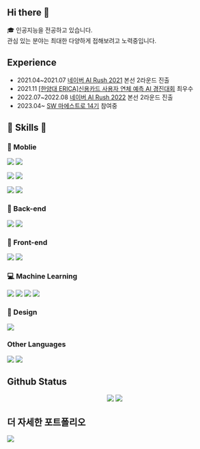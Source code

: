 ## Hi there 👋

:mortar_board: 인공지능을 전공하고 있습니다.  
관심 있는 분야는 최대한 다양하게 접해보려고 노력중입니다.

## Experience

* 2021.04~2021.07 [네이버 AI Rush 2021](https://campaign.naver.com/clova_airush/) 본선 2라운드 진출
* 2021.11 [[한양대 ERICA]신용카드 사용자 연체 예측 AI 경진대회](https://dacon.io/competitions/official/235832/overview/description) 최우수
* 2022.07~2022.08 [네이버 AI Rush 2022](https://campaign.naver.com/clova_airush/) 본선 2라운드 진출
* 2023.04~ [SW 마에스트로 14기](https://swmaestro.org/sw/main/main.do) 참여중

## :wrench: Skills :wrench:

### :iphone: Moblie

<p>
  <img src="https://img.shields.io/badge/android-3DDC84?style=for-the-badge&logo=android&logoColor=white">
  <img src="https://img.shields.io/badge/java-007396?style=for-the-badge&logo=java&logoColor=white">
</p>
<p>
  <img src="https://img.shields.io/badge/ios-000000?style=for-the-badge&logo=ios&logoColor=white">
  <img src="https://img.shields.io/badge/swift-F05138?style=for-the-badge&logo=swift&logoColor=white">
</p>
<p>
  <img src="https://img.shields.io/badge/flutter-02569B?style=for-the-badge&logo=flutter&logoColor=white">
  <img src="https://img.shields.io/badge/dart-0175C2?style=for-the-badge&logo=dart&logoColor=white">
</p>

### :satellite: Back-end

<p>
  <img src="https://img.shields.io/badge/django-092E20?style=for-the-badge&logo=django&logoColor=white">
  <img src="https://img.shields.io/badge/python-3776AB?style=for-the-badge&logo=python&logoColor=white">
</p>

### :newspaper: Front-end

<p>
  <img src="https://img.shields.io/badge/vue.js-4FC08D?style=for-the-badge&logo=vue.js&logoColor=white">
  <img src="https://img.shields.io/badge/javascript-F7DF1E?style=for-the-badge&logo=javascript&logoColor=white">
</p>

### :computer: Machine Learning

<p>
  <img src="https://img.shields.io/badge/tensorflow-FF6F00?style=for-the-badge&logo=tensorflow&logoColor=white">
  <img src="https://img.shields.io/badge/keras-D00000?style=for-the-badge&logo=keras&logoColor=white">
  <img src="https://img.shields.io/badge/pytorch-EE4C2C?style=for-the-badge&logo=pytorch&logoColor=white">
  <img src="https://img.shields.io/badge/python-3776AB?style=for-the-badge&logo=python&logoColor=white">
</p>

### :mag_right: Design

<p>
  <img src="https://img.shields.io/badge/figma-F24E1E?style=for-the-badge&logo=figma&logoColor=white">
</p>

### Other Languages
<p>
  <img src="https://img.shields.io/badge/kotlin-7F52FF?style=for-the-badge&logo=kotlin&logoColor=white">
  <img src="https://img.shields.io/badge/c-A8B9CC?style=for-the-badge&logo=c&logoColor=white">
</p>

## Github Status

<p align="center">
  <img src="https://github-readme-stats.vercel.app/api?username=K1A2&theme=tokyonight">
  <a href="https://solved.ac/jckim0307"><img src="http://mazassumnida.wtf/api/v2/generate_badge?boj=jckim0307"></a>
</p>

## 더 자세한 포트폴리오

<a href="https://atom-basin-5f5.notion.site/f5b449b3a63f4097b460b1bbb7ced50c">
  <img src="https://img.shields.io/badge/notion-000000?style=for-the-badge&logo=notion&logoColor=white">
</a>
